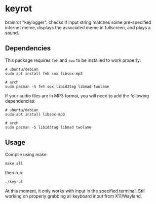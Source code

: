 # keyrot
brainrot "keylogger". checks if input string matches some pre-specified internet meme, displays the associated meme in fullscreen, and plays a sound.

## Dependencies

This package requires `feh` and `sox` to be installed to work properly:

```shell
# ubuntu/debian
sudo apt install feh sox libsox-mp3

# arch
sudo pacman -S feh sox libid3tag libmad twolame
```

If your audio files are in MP3 format, you will need to add the following dependencies:

```shell
# ubuntu/debian
sudo apt install libsox-mp3

# arch
sudo pacman -S libid3tag libmad twolame
```

## Usage
Compile using make:

```shell
make all
```

then run:

```shell
./keyrot
```

At this moment, it only works with input in the specified terminal. Still working on properly grabbing all keyboard input from X11/Wayland.